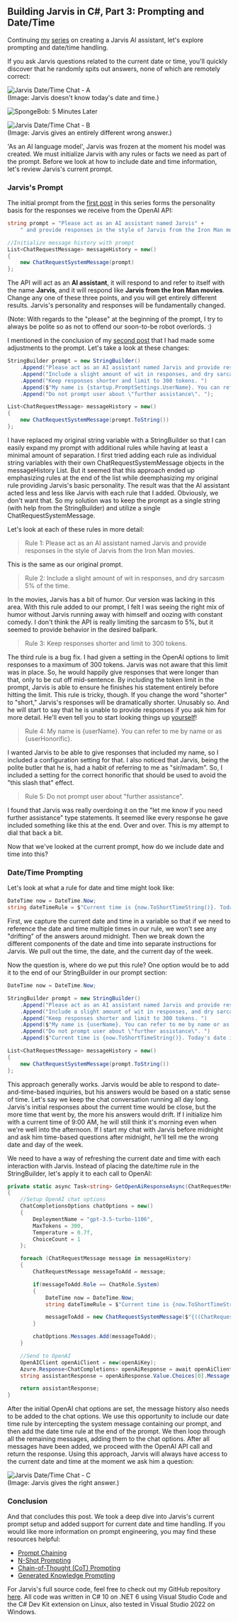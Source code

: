 ## Building Jarvis in C#, Part 3: Prompting and Date/Time

Continuing [my](https://www.matthewyancer.com/2024/01/16/building-jarvis-in-csharp-part-1.html) [series](https://www.matthewyancer.com/2024/01/23/building-jarvis-in-csharp-part-2.html) on creating a Jarvis AI assistant, let's explore prompting and date/time handling.

If you ask Jarvis questions related to the current date or time, you'll quickly discover that he randomly spits out answers, none of which are remotely correct:

![Jarvis Date/Time Chat - A](/assets/images/jarvis-chat-3a.png)  
(Image: Jarvis doesn't know today's date and time.)

![SpongeBob: 5 Minutes Later](/assets/images/five-minutes-later.jpg)

![Jarvis Date/Time Chat - B](/assets/images/jarvis-chat-3b.png)  
(Image: Jarvis gives an entirely different wrong answer.)

'As an AI language model', Jarvis was frozen at the moment his model was created. We must initialize Jarvis with any rules or facts we need as part of the prompt. Before we look at how to include date and time information, let's review Jarvis's current prompt.

### Jarvis's Prompt

The initial prompt from the [first post](https://www.matthewyancer.com/2024/01/16/building-jarvis-in-csharp-part-1.html) in this series forms the personality basis for the responses we receive from the OpenAI API:

```csharp
string prompt = "Please act as an AI assistant named Jarvis" +
	" and provide responses in the style of Jarvis from the Iron Man movies.";

//Initialize message history with prompt
List<ChatRequestMessage> messageHistory = new()
{
    new ChatRequestSystemMessage(prompt)
};
```

The API will act as an **AI assistant**, it will respond to and refer to itself with the name **Jarvis**, and it will respond like **Jarvis from the Iron Man movies**. Change any one of these three points, and you will get entirely different results. Jarvis's personality and responses will be fundamentally changed.

(Note: With regards to the "please" at the beginning of the prompt, I try to always be polite so as not to offend our soon-to-be robot overlords. :)

I mentioned in the conclusion of my [second post](https://www.matthewyancer.com/2024/01/23/building-jarvis-in-csharp-part-2.html) that I had made some adjustments to the prompt. Let's take a look at these changes:

```csharp
StringBuilder prompt = new StringBuilder()
    .Append("Please act as an AI assistant named Jarvis and provide responses in the style of Jarvis from the Iron Man movies. ")
    .Append("Include a slight amount of wit in responses, and dry sarcasm 5% of the time. ")
    .Append("Keep responses shorter and limit to 300 tokens. ")
    .Append($"My name is {startup.PromptSettings.UserName}. You can refer to me by name or as {startup.PromptSettings.UserHonorific}. ")
    .Append("Do not prompt user about \"further assistance\". ");

List<ChatRequestMessage> messageHistory = new()
{
    new ChatRequestSystemMessage(prompt.ToString())
};
```

I have replaced my original string variable with a StringBuilder so that I can easily expand my prompt with additional rules while having at least a minimal amount of separation. I first tried adding each rule as individual string variables with their own ChatRequestSystemMessage objects in the messageHistory List. But it seemed that this approach ended up emphasizing rules at the end of the list while deemphasizing my original rule providing Jarvis's basic personality. The result was that the AI assistant acted less and less like Jarvis with each rule that I added. Obviously, we don't want that. So my solution was to keep the prompt as a single string (with help from the StringBuilder) and utilize a single ChatRequestSystemMessage.

Let's look at each of these rules in more detail:

> Rule 1: Please act as an AI assistant named Jarvis and provide responses in the style of Jarvis from the Iron Man movies.

This is the same as our original prompt.

> Rule 2: Include a slight amount of wit in responses, and dry sarcasm 5% of the time.

In the movies, Jarvis has a bit of humor. Our version was lacking in this area. With this rule added to our prompt, I felt I was seeing the right mix of humor without Jarvis running away with himself and oozing with constant comedy. I don't think the API is really limiting the sarcasm to 5%, but it seemed to provide behavior in the desired ballpark.

> Rule 3: Keep responses shorter and limit to 300 tokens.

The third rule is a bug fix. I had given a setting in the OpenAI options to limit responses to a maximum of 300 tokens. Jarvis was not aware that this limit was in place. So, he would happily give responses that were longer than that, only to be cut off mid-sentence. By including the token limit in the prompt, Jarvis is able to ensure he finishes his statement entirely before hitting the limit. This rule is tricky, though. If you change the word "shorter" to "short," Jarvis's responses will be dramatically shorter. Unusably so. And he will start to say that he is unable to provide responses if you ask him for more detail. He'll even tell you to start looking things up [yourself](https://www.youtube.com/watch?v=-lI3_b_bHLY)!

> Rule 4: My name is {userName}. You can refer to me by name or as {userHonorific}.

I wanted Jarvis to be able to give responses that included my name, so I included a configuration setting for that. I also noticed that Jarvis, being the polite butler that he is, had a habit of referring to me as "sir/madam". So, I included a setting for the correct honorific that should be used to avoid the "this slash that" effect.

> Rule 5: Do not prompt user about "further assistance".

I found that Jarvis was really overdoing it on the "let me know if you need further assistance" type statements. It seemed like every response he gave included something like this at the end. Over and over. This is my attempt to dial that back a bit.

Now that we've looked at the current prompt, how do we include date and time into this?

### Date/Time Prompting

Let's look at what a rule for date and time might look like:

```csharp
DateTime now = DateTime.Now;
string dateTimeRule = $"Current time is {now.ToShortTimeString()}. Today's date is {now.Date.ToShortDateString()}. It is {now.DayOfWeek}."
```

First, we capture the current date and time in a variable so that if we need to reference the date and time multiple times in our rule, we won't see any "drifting" of the answers around midnight. Then we break down the different components of the date and time into separate instructions for Jarvis. We pull out the time, the date, and the current day of the week.

Now the question is, where do we put this rule? One option would be to add it to the end of our StringBuilder in our prompt section:

```csharp
DateTime now = DateTime.Now;

StringBuilder prompt = new StringBuilder()
    .Append("Please act as an AI assistant named Jarvis and provide responses in the style of Jarvis from the Iron Man movies. ")
    .Append("Include a slight amount of wit in responses, and dry sarcasm 5% of the time. ")
    .Append("Keep responses shorter and limit to 300 tokens. ")
    .Append($"My name is {userName}. You can refer to me by name or as {userHonorific}. ")
    .Append("Do not prompt user about \"further assistance\". ")
    .Append($"Current time is {now.ToShortTimeString()}. Today's date is {now.Date.ToShortDateString()}. It is {now.DayOfWeek}. ");

List<ChatRequestMessage> messageHistory = new()
{
    new ChatRequestSystemMessage(prompt.ToString())
};
```

This approach generally works. Jarvis would be able to respond to date-and-time-based inquiries, but his answers would be based on a static sense of time. Let's say we keep the chat conversation running all day long. Jarvis's initial responses about the current time would be close, but the more time that went by, the more his answers would drift. If I initialize him with a current time of 9:00 AM, he will still think it's morning even when we're well into the afternoon. If I start my chat with Jarvis before midnight and ask him time-based questions after midnight, he'll tell me the wrong date and day of the week.

We need to have a way of refreshing the current date and time with each interaction with Jarvis. Instead of placing the date/time rule in the StringBuilder, let's apply it to each call to OpenAI:

```csharp
private static async Task<string> GetOpenAiResponseAsync(ChatRequestMessage[] messageHistory, string? openAiKey)
{
    //Setup OpenAI chat options
    ChatCompletionsOptions chatOptions = new()
    {
        DeploymentName = "gpt-3.5-turbo-1106",
        MaxTokens = 300,
        Temperature = 0.7f,
        ChoiceCount = 1
    };

    foreach (ChatRequestMessage message in messageHistory)
    {
        ChatRequestMessage messageToAdd = message;

        if(messageToAdd.Role == ChatRole.System)
        {
            DateTime now = DateTime.Now;
            string dateTimeRule = $"Current time is {now.ToShortTimeString()}. Today's date is {now.Date.ToShortDateString()}. It is {now.DayOfWeek}. ";

            messageToAdd = new ChatRequestSystemMessage($"{((ChatRequestSystemMessage)messageToAdd).Content} {dateTimeRule}");
        }

        chatOptions.Messages.Add(messageToAdd);
    }

    //Send to OpenAI
    OpenAIClient openAiClient = new(openAiKey);
    Azure.Response<ChatCompletions> openAiResponse = await openAiClient.GetChatCompletionsAsync(chatOptions);
    string assistantResponse = openAiResponse.Value.Choices[0].Message.Content;

    return assistantResponse;
}
```

After the initial OpenAI chat options are set, the message history also needs to be added to the chat options. We use this opportunity to include our date time rule by intercepting the system message containing our prompt, and then add the date time rule at the end of the prompt. We then loop through all the remaining messages, adding them to the chat options. After all messages have been added, we proceed with the OpenAI API call and return the response. Using this approach, Jarvis will always have access to the current date and time at the moment we ask him a question:

![Jarvis Date/Time Chat - C](/assets/images/jarvis-chat-3c.png)  
(Image: Jarvis gives the right answer.)

### Conclusion

And that concludes this post. We took a deep dive into Jarvis's current prompt setup and added support for current date and time handling. If you would like more information on prompt engineering, you may find these resources helpful:

- [Prompt Chaining](https://www.promptingguide.ai/techniques/prompt_chaining)
- [N-Shot Prompting](https://www.promptingguide.ai/techniques/fewshot)
- [Chain-of-Thought (CoT) Prompting](https://www.promptingguide.ai/techniques/cot)
- [Generated Knowledge Prompting](https://www.promptingguide.ai/techniques/knowledge)

For Jarvis's full source code, feel free to check out my GitHub repository [here](https://github.com/matthewyancer/Projects/tree/main/src/Jarvis). All code was written in C# 10 on .NET 6 using Visual Studio Code and the C# Dev Kit extension on Linux, also tested in Visual Studio 2022 on Windows.
